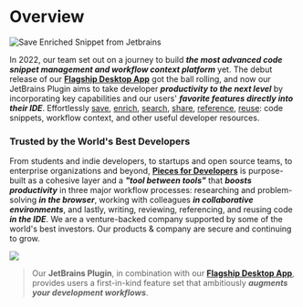 # Overview

![Save Enriched Snippet from Jetbrains](SAVE_ENRICHED_SNIPPET_JETBRAINS.gif)

In 2022, our team set out on a journey to build **_the most advanced code snippet management and workflow context platform_** yet. The debut release of our [**Flagship Desktop App**](https://code.pieces.app/install) got the ball rolling, and now our JetBrains Plugin aims to take developer **_productivity to the next level_** by incorporating key capabilities and our users' **_favorite features directly into their IDE_**.
Effortlessly [save](highlights-and-benefits.md "Saving Useful Developer Materials"), [enrich](ai-powered-material-enrichment-and-metadata-association.md "AI Powered Enrichment"), [search](global-search-sort-via-suggestions-reference-and-reuse-saved-materials.md "Global Search & Suggest"), [share](personalized-link-sharing-of-saved-materials-and-their-context-metadata.md "Personalized Link Sharing"), [reference](global-search-sort-via-suggestions-reference-and-reuse-saved-materials.md "Global Search"), [reuse](reuse-saved-materials-with-atomic-auto-complete.md "Reuse Saved Materials"): code snippets, workflow context, and other useful developer resources.

### Trusted by the World's Best Developers

From students and indie developers, to startups and open source teams, to enterprise organizations and beyond, [**Pieces for Developers**](https://code.pieces.app/) is purpose-built as a cohesive layer and a **_"tool between tools"_** that **_boosts productivity_** in three major workflow processes: researching and problem-solving **_in the browser_**, working with colleagues **_in collaborative environments_**, and lastly, writing, reviewing, referencing, and reusing code **_in the IDE_**.
We are a venture-backed company supported by some of the world's best investors. Our products & company are secure and continuing to grow.

![](TRUSTED_BY_SOME_OF_THE_WORLDS_BEST_DEVELOPERS_LEFT_ALIGNED.png)

> Our **JetBrains Plugin**, in combination with our [**Flagship Desktop App**](https://code.pieces.app/install), provides users a first-in-kind feature set that ambitiously **_augments your development workflows_**.

